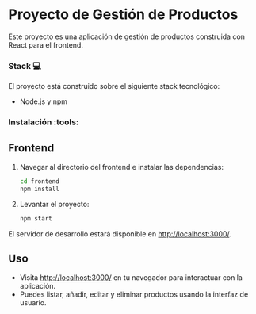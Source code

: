 # Proyecto de Gestión de Productos

Este proyecto es una aplicación de gestión de productos construida con React para el frontend.

### Stack :computer:

El proyecto está construido sobre el siguiente stack tecnológico:

- Node.js y npm

### Instalación :tools:

## Frontend

1. Navegar al directorio del frontend e instalar las dependencias:
    ```bash
    cd frontend
    npm install
    ```

2. Levantar el proyecto:
    ```bash
    npm start
    ```

El servidor de desarrollo estará disponible en [http://localhost:3000/](http://localhost:3000/).

## Uso

- Visita [http://localhost:3000/](http://localhost:3000/) en tu navegador para interactuar con la aplicación.
- Puedes listar, añadir, editar y eliminar productos usando la interfaz de usuario.


 